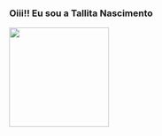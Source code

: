### Oiii!! Eu sou a Tallita Nascimento

<div>
  <a href="https://github.com/Tall-ns" >
  <img height='180em' src="https://github-readme-stats.vercel.app/api?username=talli-ns&show_icons=true&theme=radical">
</div>

<!--
**Talli-ns/talli-ns** is a ✨ _special_ ✨ repository because its `README.md` (this file) appears on your GitHub profile.

Here are some ideas to get you started:

- 🔭 I’m currently working on ...
- 🌱 I’m currently learning ...
- 👯 I’m looking to collaborate on ...
- 🤔 I’m looking for help with ...
- 💬 Ask me about ...
- 📫 How to reach me: ...
- 😄 Pronouns: ...
- ⚡ Fun fact: ...
-->
